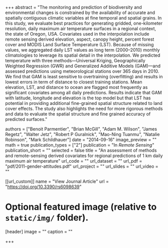 +++
abstract = "The monitoring and prediction of biodiversity and environmental changes is constrained by the availability of accurate and spatially contiguous climatic variables at fine temporal and spatial grains. In this study, we evaluate best practices for generating gridded, one-kilometer resolution, daily maximum air temperature surfaces in a regional context, the state of Oregon, USA. Covariates used in the interpolation include remote sensing derived elevation, aspect, canopy height, percent forest cover and MODIS Land Surface Temperature (LST). Because of missing values, we aggregated daily LST values as long term (2000–2010) monthly climatologies to leverage its spatial detail in the interpolation. We predicted temperature with three methods—Universal Kriging, Geographically Weighted Regression (GWR) and Generalized Additive Models (GAM)—and assessed predictions using meteorological stations over 365 days in 2010. We find that GAM is least sensitive to overtraining (overfitting) and results in lowest errors in term of distance to closest training stations. Mean elevation, LST, and distance to ocean are flagged most frequently as significant covariates among all daily predictions. Results indicate that GAM with latitude, longitude and elevation is the top model but that LST has potential in providing additional fine-grained spatial structure related to land cover effects. The study also highlights the need for more rigorous methods and data to evaluate the spatial structure and fine grained accuracy of predicted surfaces."

authors = ["Benoit Parmentier", "Brian McGill", "Adam M. Wilson", "James Regetz", "Walter Jetz", "Robert P Guralnick", "Mao-Ning Tuanmu", "Natalie Robinson", "Mark Schildhauer"]
date = "2014-09-16"
image_preview = ""
math = true
publication_types = ["2"]
publication = "In *Remote Sensing*"
publication_short = ""
selected = false
title = "An assessment of methods and remote-sensing derived covariates for regional predictions of 1 km daily maximum air temperature"
url_code = ""
url_dataset = ""
url_pdf = "pdf/2011-gender-attitudes.pdf"
url_project = ""
url_slides = ""
url_video = ""

[[url_custom]]
name = "View Journal Article"
url = "https://doi.org/10.3390/rs6098639"

# Optional featured image (relative to `static/img/` folder).
[header]
image = ""
caption = ""

+++